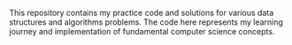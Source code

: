 This repository contains my practice code and solutions for various data structures and algorithms problems. The code here represents my learning journey and implementation of fundamental computer science concepts.